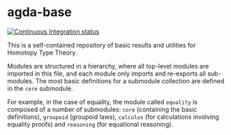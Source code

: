 # agda-base

[![Continuous Integration status][status-png]][status]

This is a self-contained repository of basic results and utilities for
Homotopy Type Theory.

Modules are structured in a hierarchy, where all top-level modules are
imported in this file, and each module only imports and re-exports all
sub-modules. The most basic definitions for a submodule collection are
defined in the `core` submodule.

For example, in the case of equality, the module called `equality` is
composed of a number of submodules: `core` (containing the basic
definitions), `groupoid` (groupoid laws), `calculus` (for calculations
involving equality proofs) and `reasoning` (for equational reasoning).

 [status-png]: https://api.travis-ci.org/pcapriotti/agda-base.svg?branch=master
 [status]: http://travis-ci.org/pcapriotti/agda-base
